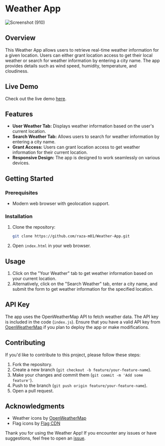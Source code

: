 # Weather App

![Screenshot (910)](https://github.com/raza-m01/Weather-App/assets/113848902/82f3154a-63ba-48af-ad64-e73ef57f871e)

## Overview

This Weather App allows users to retrieve real-time weather information for a given location. Users can either grant location access to get their local weather or search for weather information by entering a city name. The app provides details such as wind speed, humidity, temperature, and cloudiness.

## Live Demo

Check out the live demo [here](https://merry-salamander-5a104e.netlify.app).

## Features

- **User Weather Tab:** Displays weather information based on the user's current location.
- **Search Weather Tab:** Allows users to search for weather information by entering a city name.
- **Grant Access:** Users can grant location access to get weather information for their current location.
- **Responsive Design:** The app is designed to work seamlessly on various devices.

## Getting Started

### Prerequisites

- Modern web browser with geolocation support.

### Installation

1. Clone the repository:

    ```bash
    git clone https://github.com/raza-m01/Weather-App.git
    ```

2. Open `index.html` in your web browser.

## Usage

1. Click on the "Your Weather" tab to get weather information based on your current location.
2. Alternatively, click on the "Search Weather" tab, enter a city name, and submit the form to get weather information for the specified location.

## API Key

The app uses the OpenWeatherMap API to fetch weather data. The API key is included in the code (`index.js`). Ensure that you have a valid API key from [OpenWeatherMap](https://openweathermap.org/) if you plan to deploy the app or make modifications.

## Contributing

If you'd like to contribute to this project, please follow these steps:

1. Fork the repository.
2. Create a new branch (`git checkout -b feature/your-feature-name`).
3. Make your changes and commit them (`git commit -m 'Add some feature'`).
4. Push to the branch (`git push origin feature/your-feature-name`).
5. Open a pull request.


## Acknowledgments

- Weather icons by [OpenWeatherMap](https://openweathermap.org/weather-conditions)
- Flag icons by [Flag CDN](https://flagcdn.com/)

Thank you for using the Weather App! If you encounter any issues or have suggestions, feel free to open an [issue](https://github.com/your-username/Weather-App/issues).
